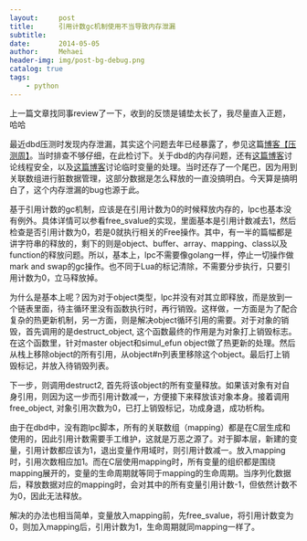 ```yaml
---
layout:     post
title:      引用计数gc机制使用不当导致内存泄漏
subtitle:   
date:       2014-05-05
author:     Mehaei
header-img: img/post-bg-debug.png
catalog: true
tags:
    - python
---
```

上一篇文章找同事review了一下，收到的反馈是铺垫太长了，我尽量直入正题，哈哈

最近dbd压测时发现内存泄漏，其实这个问题去年已经暴露了，参见这篇[博客【压测周】](http://www.cnblogs.com/Lifehacker/p/stress_test_and_memory_leak_detect.html)。当时排查不够仔细，在此检讨下。关于dbd的内存问题，还有[这篇博客](http://www.cnblogs.com/Lifehacker/p/thread_safe_problem_on_type_system.html)讨论线程安全，以及[这篇博客](http://www.cnblogs.com/Lifehacker/p/dbd_structure_and_bson_format_process.html)讨论临时变量的处理。当时还存了一个尾巴，因为用到关联数组进行脏数据管理，这部分数据是怎么释放的一直没搞明白。今天算是搞明白了，这个内存泄漏的bug也源于此。

基于引用计数的gc机制，应该是在引用计数为0的时候释放内存的，lpc也基本没有例外。具体详情可以参看free_svalue的实现，里面基本是引用计数减去1，然后检查是否引用计数为0，若是0就执行相关的Free操作。其中，有一半的篇幅都是讲字符串的释放的，剩下的则是object、buffer、array、mapping、class以及function的释放问题。所以，基本上，lpc不需要像golang一样，停止一切操作做mark and swap的gc操作。也不同于Lua的标记清除，不需要分步执行，只要引用计数为0，立马释放掉。

为什么是基本上呢？因为对于object类型，lpc并没有对其立即释放，而是放到一个链表里面，待主循环里没有函数执行时，再行销毁。这样做，一方面是为了配合复杂的热更新机制，另一方面，则是解决object循环引用的需要。对于对象的销毁，首先调用的是destruct_object, 这个函数最终的作用是为对象打上销毁标志。在这个函数里，针对master object和simul_efun object做了热更新的处理。然后从栈上移除object的所有引用，从object#n列表里移除这个object。最后打上销毁标记，并放入待销毁列表。

下一步，则调用destruct2, 首先将该object的所有变量释放。如果该对象有对自身引用，则因为这一步而引用计数减一，方便接下来释放该对象本身。接着调用free_object, 对象引用次数为0，已打上销毁标记，功成身退，成功析构。

由于在dbd中，没有跑lpc脚本，所有的关联数组（mapping）都是在C层生成和使用的，因此引用计数需要手工维护，这就是万恶之源了。对于脚本层，新建的变量，引用计数都应该为1，退出变量作用域时，则引用计数减一。放入mapping时，引用次数相应加1。而在C层使用mapping时，所有变量的组织都是围绕mapping展开的，变量的生命周期就等同于mapping的生命周期。当序列化数据后，释放数据对应的mapping时，会对其中的所有变量引用计数-1，但依然计数不为0，因此无法释放。

解决的办法也相当简单，变量放入mapping前，先free_svalue，将引用计数变为0，则加入mapping后，引用计数为1，生命周期就同mapping一样了。
